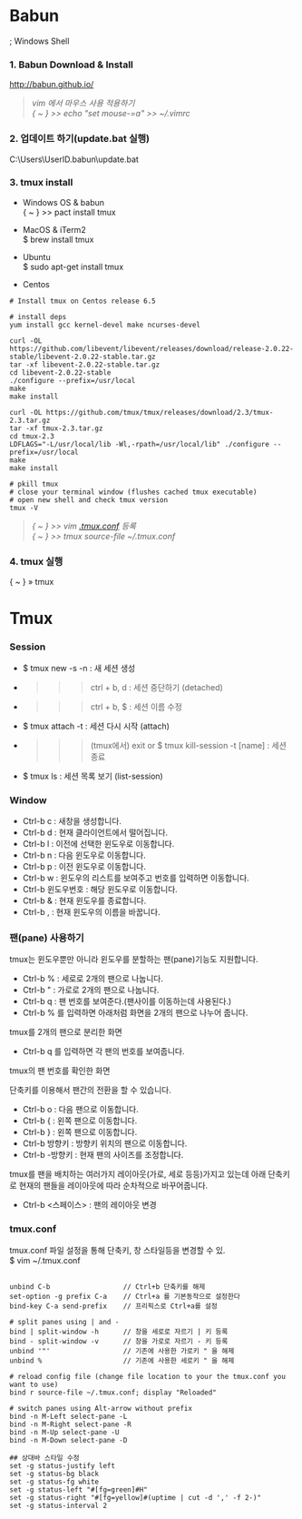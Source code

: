 
# Babun  
; Windows Shell

### 1. Babun Download & Install  
http://babun.github.io/  
> _vim 에서 마우스 사용 적용하기_  
_{ ~ }  >> echo "set mouse-=a" >> ~/.vimrc_  
  
### 2. 업데이트 하기(update.bat 실행)    
C:\Users\UserID\.babun\update.bat  
  
### 3. tmux install  
* Windows OS & babun  
{ ~ }  >> pact install tmux  
  
* MacOS & iTerm2  
$ brew install tmux  
  
* Ubuntu  
$ sudo apt-get install tmux  

* Centos
```centos
# Install tmux on Centos release 6.5

# install deps
yum install gcc kernel-devel make ncurses-devel

curl -OL https://github.com/libevent/libevent/releases/download/release-2.0.22-stable/libevent-2.0.22-stable.tar.gz
tar -xf libevent-2.0.22-stable.tar.gz
cd libevent-2.0.22-stable
./configure --prefix=/usr/local
make
make install

curl -OL https://github.com/tmux/tmux/releases/download/2.3/tmux-2.3.tar.gz
tar -xf tmux-2.3.tar.gz
cd tmux-2.3
LDFLAGS="-L/usr/local/lib -Wl,-rpath=/usr/local/lib" ./configure --prefix=/usr/local
make
make install

# pkill tmux
# close your terminal window (flushes cached tmux executable)
# open new shell and check tmux version
tmux -V
```
  
> _{ ~ }  >> vim [.tmux.conf](https://gist.github.com/mousavian/11df288233502e30a09b) 등록_  
_{ ~ }  >> tmux source-file ~/.tmux.conf_  
  
### 4. tmux 실행
{ ~ }  » tmux  
  
  
# Tmux
### Session
* $ tmux new -s <session-name> -n <window-name> : 새 세션 생성
* >>> ctrl + b, d  : 세션 중단하기 (detached)
* >>> ctrl + b, $  : 세션 이름 수정
* $ tmux attach -t <session-number or session-name> : 세션 다시 시작 (attach)
* >>> (tmux에서) exit   or   $ tmux kill-session -t [name]  : 세션 종료
* $ tmux ls : 세션 목록 보기 (list-session)


### Window
* Ctrl-b c : 새창을 생성합니다.
* Ctrl-b d : 현재 클라이언트에서 떨어집니다.
* Ctrl-b l : 이전에 선택한 윈도우로 이동합니다.
* Ctrl-b n : 다음 윈도우로 이동합니다.
* Ctrl-b p : 이전 윈도우로 이동합니다.
* Ctrl-b w : 윈도우의 리스트를 보여주고 번호를 입력하면 이동합니다.
* Ctrl-b 윈도우번호 : 해당 윈도우로 이동합니다.
* Ctrl-b & : 현재 윈도우를 종료합니다.
* Ctrl-b , : 현재 윈도우의 이름을 바꿉니다.

### 팬(pane) 사용하기
tmux는 윈도우뿐만 아니라 윈도우를 분할하는 팬(pane)기능도 지원합니다.

* Ctrl-b % : 세로로 2개의 팬으로 나눕니다.
* Ctrl-b " : 가로로 2개의 팬으로 나눕니다.
* Ctrl-b q : 팬 번호를 보여준다.(팬사이를 이동하는데 사용된다.)
* Ctrl-b % 를 입력하면 아래처럼 화면을 2개의 팬으로 나누어 줍니다.

tmux를 2개의 팬으로 분리한 화면

* Ctrl-b q 를 입력하면 각 팬의 번호를 보여줍니다.

tmux의 팬 번호를 확인한 화면

단축키를 이용해서 팬간의 전환을 할 수 있습니다.

* Ctrl-b o : 다음 팬으로 이동합니다.
* Ctrl-b { : 왼쪽 팬으로 이동합니다.
* Ctrl-b } : 왼쪽 팬으로 이동합니다.
* Ctrl-b 방향키 : 방향키 위치의 팬으로 이동합니다.
* Ctrl-b <alt>-방향키 : 현재 팬의 사이즈를 조정합니다.

tmux를 팬을 배치하는 여러가지 레이아웃(가로, 세로 등등)가지고 있는데 아래 단축키로 현재의 팬들을 레이아웃에 따라 순차적으로 바꾸어줍니다.

* Ctrl-b <스페이스> : 팬의 레이아웃 변경


### tmux.conf
tmux.conf 파일 설정을 통해 단축키, 창 스타일등을 변경할 수 있.  
$ vim ~/.tmux.conf

```tmux

unbind C-b                  // Ctrl+b 단축키를 해제
set-option -g prefix C-a    // Ctrl+a 를 기본동작으로 설정한다
bind-key C-a send-prefix    // 프리픽스로 Ctrl+a를 설정

# split panes using | and -
bind | split-window -h      // 창을 세로로 자르기 | 키 등록
bind - split-window -v      // 창을 가로로 자르기 - 키 등록
unbind '"'                  // 기존에 사용한 가로키 " 을 해제
unbind %                    // 기존에 사용한 세로키 " 을 해제  

# reload config file (change file location to your the tmux.conf you want to use)
bind r source-file ~/.tmux.conf; display "Reloaded"

# switch panes using Alt-arrow without prefix
bind -n M-Left select-pane -L
bind -n M-Right select-pane -R
bind -n M-Up select-pane -U
bind -n M-Down select-pane -D

## 상대바 스타일 수정
set -g status-justify left
set -g status-bg black
set -g status-fg white
set -g status-left "#[fg=green]#H"
set -g status-right "#[fg=yellow]#(uptime | cut -d ',' -f 2-)"
set -g status-interval 2

```


